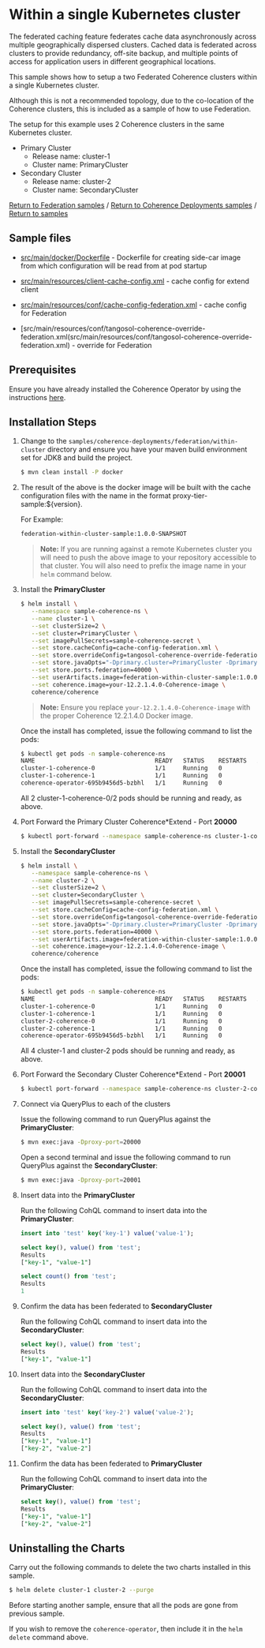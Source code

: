 # Within a single Kubernetes cluster

The federated caching feature federates cache data asynchronously across multiple geographically 
dispersed clusters. Cached data is federated across clusters to provide redundancy, 
off-site backup, and multiple points of access for application users in different 
geographical locations.

This sample shows how to setup a two Federated Coherence clusters within a single Kubernetes cluster.

Although this is not a recommended topology, due to the co-location of the Coherence clusters, this is 
included as a sample of how to use Federation.

The setup for this example uses 2 Coherence clusters in the same Kubernetes cluster.

* Primary Cluster
  * Release name: cluster-1
  * Cluster name: PrimaryCluster
* Secondary Cluster
  * Release name: cluster-2
  * Cluster name: SecondaryCluster

[Return to Federation samples](../) / [Return to Coherence Deployments samples](../..) / [Return to samples](../../../README.md#list-of-samples)

## Sample files

* [src/main/docker/Dockerfile](src/main/docker/Dockerfile) - Dockerfile for creating side-car image from which configuration
  will be read from at pod startup

* [src/main/resources/client-cache-config.xml](src/main/resources/client-cache-config.xml) - cache config for extend client

* [src/main/resources/conf/cache-config-federation.xml](src/main/resources/conf/cache-config-federation.xml) - cache config for Federation

* [src/main/resources/conf/tangosol-coherence-override-federation.xml(src/main/resources/conf/tangosol-coherence-override-federation.xml) - override for Federation


## Prerequisites

Ensure you have already installed the Coherence Operator by using the instructions [here](../../../README.md#install-the-coherence-operator).

## Installation Steps

1. Change to the `samples/coherence-deployments/federation/within-cluster` directory and ensure you have your maven build environment set for JDK8 and build the project.

   ```bash
   $ mvn clean install -P docker
   ```

1. The result of the above is the docker image will be built with the cache configuration files
   with the name in the format proxy-tier-sample:${version}.

   For Example:

   ```bash
   federation-within-cluster-sample:1.0.0-SNAPSHOT
   ```

   > **Note:** If you are running against a remote Kubernetes cluster you will need to
   > push the above image to your repository accessible to that cluster. You will also need to 
   > prefix the image name in your `helm` command below.

1. Install the **PrimaryCluster** 

   ```bash
   $ helm install \
      --namespace sample-coherence-ns \
      --name cluster-1 \
      --set clusterSize=2 \
      --set cluster=PrimaryCluster \
      --set imagePullSecrets=sample-coherence-secret \
      --set store.cacheConfig=cache-config-federation.xml \
      --set store.overrideConfig=tangosol-coherence-override-federation.xml \
      --set store.javaOpts="-Dprimary.cluster=PrimaryCluster -Dprimary.cluster.port=40000 -Dprimary.cluster.host=cluster-1-coherence-headless -Dsecondary.cluster=SecondaryCluster -Dsecondary.cluster.port=40000 -Dsecondary.cluster.host=cluster-2-coherence-headless"  \
      --set store.ports.federation=40000 \
      --set userArtifacts.image=federation-within-cluster-sample:1.0.0-SNAPSHOT \
      --set coherence.image=your-12.2.1.4.0-Coherence-image \
      coherence/coherence
   ```  
   
   > **Note:** Ensure you replace `your-12.2.1.4.0-Coherence-image` with the proper Coherence 12.2.1.4.0 Docker image.
   
   Once the install has completed, issue the following command to list the pods:

   ```bash
   $ kubectl get pods -n sample-coherence-ns
   NAME                                  READY   STATUS    RESTARTS   AGE
   cluster-1-coherence-0                 1/1     Running   0          24s
   cluster-1-coherence-1                 1/1     Running   0          24s
   coherence-operator-695b9456d5-bzbhl   1/1     Running   0          30m
   ```
   
   All 2 cluster-1-coherence-0/2 pods should be running and ready, as above.

1. Port Forward the Primary Cluster Coherence*Extend - Port **20000**

   ```bash
   $ kubectl port-forward --namespace sample-coherence-ns cluster-1-coherence-0  20000:20000
   ```

1. Install the **SecondaryCluster**

   ```bash
   $ helm install \
      --namespace sample-coherence-ns \
      --name cluster-2 \
      --set clusterSize=2 \
      --set cluster=SecondaryCluster \
      --set imagePullSecrets=sample-coherence-secret \
      --set store.cacheConfig=cache-config-federation.xml \
      --set store.overrideConfig=tangosol-coherence-override-federation.xml \
      --set store.javaOpts="-Dprimary.cluster=PrimaryCluster -Dprimary.cluster.port=40000 -Dprimary.cluster.host=cluster-1-coherence-headless -Dsecondary.cluster=SecondaryCluster -Dsecondary.cluster.port=40000 -Dsecondary.cluster.host=cluster-2-coherence-headless"  \
      --set store.ports.federation=40000 \
      --set userArtifacts.image=federation-within-cluster-sample:1.0.0-SNAPSHOT \
      --set coherence.image=your-12.2.1.4.0-Coherence-image \
      coherence/coherence
   ```   
   
   Once the install has completed, issue the following command to list the pods:

   ```bash
   $ kubectl get pods -n sample-coherence-ns
   NAME                                  READY   STATUS    RESTARTS   AGE
   cluster-1-coherence-0                 1/1     Running   0          4m
   cluster-1-coherence-1                 1/1     Running   0          4m
   cluster-2-coherence-0                 1/1     Running   0          36s
   cluster-2-coherence-1                 1/1     Running   0          36s
   coherence-operator-695b9456d5-bzbhl   1/1     Running   0          34m
   ```
   
   All 4 cluster-1 and cluster-2 pods should be running and ready, as above.

1. Port Forward the Secondary Cluster Coherence*Extend - Port **20001**

   ```bash
   $ kubectl port-forward --namespace sample-coherence-ns cluster-2-coherence-0  20001:20000
   ```
   
1. Connect via QueryPlus to each of the clusters

   Issue the following command to run QueryPlus against the **PrimaryCluster**:

   ```bash
   $ mvn exec:java -Dproxy-port=20000
   ``` 
   
   Open a second terminal and issue the following command to run QueryPlus against the **SecondaryCluster**:

   ```bash
   $ mvn exec:java -Dproxy-port=20001
   ``` 
   
1. Insert data into the **PrimaryCluster**

   Run the following CohQL command to insert data into the **PrimaryCluster**:
   
   ```sql
   insert into 'test' key('key-1') value('value-1');

   select key(), value() from 'test';
   Results
   ["key-1", "value-1"]

   select count() from 'test';
   Results
   1
   ```
   
1. Confirm the data has been federated to **SecondaryCluster**

   Run the following CohQL command to insert data into the **SecondaryCluster**:
    
   ```sql
   select key(), value() from 'test';
   Results
   ["key-1", "value-1"]
   ```
   
1. Insert data into the **SecondaryCluster**

   Run the following CohQL command to insert data into the **SecondaryCluster**:
   
   ```sql
   insert into 'test' key('key-2') value('value-2');

   select key(), value() from 'test';
   Results
   ["key-1", "value-1"]
   ["key-2", "value-2"]
   ```
   
1. Confirm the data has been federated to **PrimaryCluster**

   Run the following CohQL command to insert data into the **PrimaryCluster**:
    
   ```sql
   select key(), value() from 'test';
   Results
   ["key-1", "value-1"]
   ["key-2", "value-2"]
   ``` 
   
## Uninstalling the Charts

Carry out the following commands to delete the two charts installed in this sample.

```bash
$ helm delete cluster-1 cluster-2 --purge
```

Before starting another sample, ensure that all the pods are gone from previous sample.

If you wish to remove the `coherence-operator`, then include it in the `helm delete` command above.   